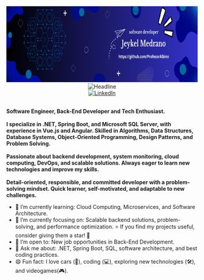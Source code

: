 <div>
    <div align=center>
        <img src="https://github.com/ProfesorAlbino/ProfesorAlbino/blob/f60b0592dd1897bc0291e1f2a370dfa4b5bb9d66/software%20developer.png" alt="GitHub Jeykel Medrano Montesino" height="200">
    </div>
    <div align=center>
        <img src="https://readme-typing-svg.herokuapp.com?color=%236FDA44&size=32&center=true&vCenter=true&width=600&height=50&lines=¡Hi!+I'm+Jeykel%F0%9F%91%8B;Software+Developer;Back-End+Engineer;Problem+Solver" alt="Headline" />
    </div>
    <div align=center>
        <a href="www.linkedin.com/in/jeykelmedrano"><img src="https://img.shields.io/badge/Linkedin-0077b5?style=flat&logo=linkedin" alt="LinkedIn" /></a>
    </div>
    <div align=left>
        <br>
        <p>
            <strong>
                Software Engineer, Back-End Developer and Tech Enthusiast.<br><br>
                I specialize in .NET, Spring Boot, and Microsoft SQL Server, with experience in Vue.js and Angular. Skilled in Algorithms, Data Structures, Database Systems, Object-Oriented Programming, Design Patterns,                   and Problem Solving.<br><br>
                Passionate about backend development, system monitoring, cloud computing, DevOps, and scalable solutions. Always eager to learn new technologies and improve my skills.<br><br>
                Detail-oriented, responsible, and committed developer with a problem-solving mindset. Quick learner, self-motivated, and adaptable to new challenges.
            </strong>
        </p>
        <ul>
            <li>🌱 I’m currently learning: Cloud Computing, Microservices, and Software Architecture.</li>
            <li>🎯 I’m currently focusing on: Scalable backend solutions, problem-solving, and performance optimization. ⭐️ If you find my projects useful, consider giving them a star! 🤩  </li>
            <li>💼 I’m open to: New job opportunities in Back-End Development.</li>
            <li>💬 Ask me about: .NET, Spring Boot, SQL, software architecture, and best coding practices.  </li>
            <li>😄 Fun fact: I love cars (🚗), coding (💻), exploring new technologies (🛠️), and videogames(🎮).  </li>
        </ul>
    </div>
</div>
